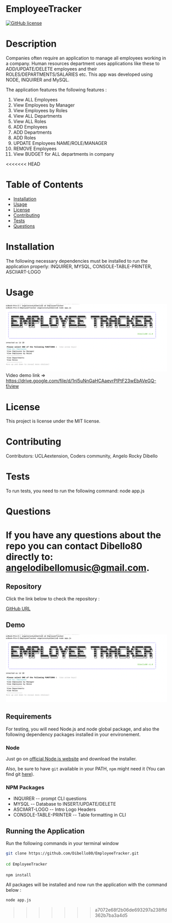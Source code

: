 # EmployeeTracker
[![GitHub license](https://img.shields.io/badge/license-MIT-blue.svg)](https://github.com/Dibello80/EmployeeTracker.git)
# Description
  Companies often require an application to manage all employees working in a company. Human resources department uses applications like these to ADD/UPDATE/DELETE employees and their ROLES/DEPARTMENTS/SALARIES etc. This app was developed using NODE, INQUIRER and MySQL.

The application features the following features : 

1. View ALL Employees
2. View Employees by Manager
3. View Employees by Roles
4. View ALL Departments
5. View ALL Roles
6. ADD Employees
7. ADD Departments
8. ADD Roles
9. UPDATE Employees NAME/ROLE/MANAGER
10. REMOVE Employees
11. View BUDGET for ALL departments in company

<<<<<<< HEAD
# Table of Contents 
* [Installation](#installation)
* [Usage](#usage)
* [License](#license)
* [Contributing](#contributing)
* [Tests](#tests)
* [Questions](#questions)
# Installation
The following necessary dependencies must be installed to run the application properly: INQUIRER, MYSQL, CONSOLE-TABLE-PRINTER, ASCIIART-LOGO 
# Usage
![alt text](https://github.com/Dibello80/EmployeeTracker/blob/main/screenshots/img.png)
Video demo link => https://drive.google.com/file/d/1nl5uNnGaHCAaevrPlPtF23wEbAVeGQ-f/view
# License
This project is license under the MIT license.
# Contributing
​Contributors: UCLAextension, Coders community, Angelo Rocky Dibello
# Tests
To run tests, you need to run the following command: node app.js
# Questions
If you have any questions about the repo you can contact Dibello80 directly to: angelodibellomusic@gmail.com.
=======
## Repository 

Click the link below to check the repository :

[GitHub URL](https://github.com/Dibello80/EmployeeTracker.git)

## Demo
![alt text](https://github.com/Dibello80/EmployeeTracker/blob/main/screenshots/img.png)



## Requirements

For testing, you will need Node.js and node global package, and also the following dependency packages installed in your environement.  

### Node

 Just go on [official Node.js website](https://nodejs.org/) and download the installer.

Also, be sure to have `git` available in your PATH, `npm` might need it (You can find git [here](https://git-scm.com/)).  


### NPM Packages

- INQUIRER -- prompt CLI questions 
- MYSQL -- Database to INSERT/UPDATE/DELETE 
- ASCIIART-LOGO -- Intro Logo Headers
- CONSOLE-TABLE-PRINTER -- Table formatting in CLI


## Running the Application

Run the following commands in your terminal window 

```bash
git clone https://github.com/Dibello80/EmployeeTracker.git

cd EmployeeTracker

npm install
```

All packages will be installed and now run the application with the command below : 

```bash
node app.js
```
>>>>>>> a7072e68f2b06de693297a238ffd362b7ba3a4d5
